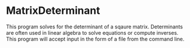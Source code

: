 # MatrixDeterminant
This program solves for the determinant of a sqaure matrix. Determinants are often used in linear algebra to solve equations or compute inverses. This program will accept input in the form of a file from the command line.
